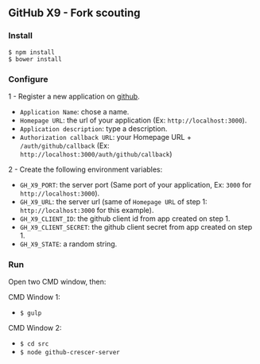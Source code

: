 ## GitHub X9 - Fork scouting

### Install

`$ npm install`  
`$ bower install`

### Configure
1 - Register a new application on [github](https://github.com/settings/applications/new).
  * `Application Name`: chose a name.
  * `Homepage URL`: the url of your application (Ex: `http://localhost:3000`).
  * `Application description`: type a description.
  * `Authorization callback URL`: your Homepage URL + `/auth/github/callback` (Ex: `http://localhost:3000/auth/github/callback`)

2 - Create the following environment variables:
  * `GH_X9_PORT`: the server port (Same port of your application, Ex: `3000` for `http://localhost:3000`).
  * `GH_X9_URL`: the server url (same of `Homepage URL` of step 1: `http://localhost:3000` for this example).
  * `GH_X9_CLIENT_ID`: the github client id from app created on step 1.
  * `GH_X9_CLIENT_SECRET`: the github client secret from app created on step 1.
  * `GH_X9_STATE`: a random string.

### Run
Open two CMD window, then:

CMD Window 1:
* `$ gulp`

CMD Window 2:
* `$ cd src`  
* `$ node github-crescer-server`  
